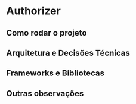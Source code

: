 # Authorizer

## Como rodar o projeto

## Arquitetura e Decisões Técnicas

## Frameworks e Bibliotecas

## Outras observações